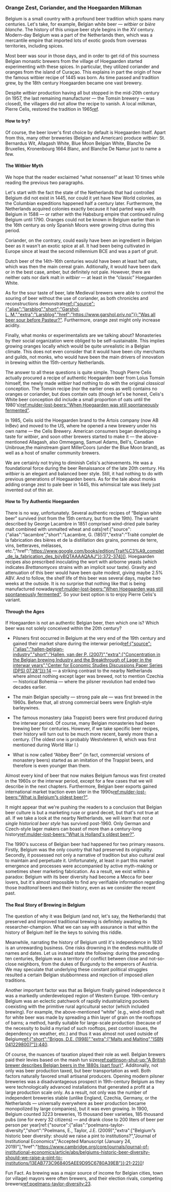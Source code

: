 ### Orange Zest, Coriander, and the Hoegaarden Milkman

Belgium is a small country with a profound beer tradition which spans many centuries. Let's take, for example, Belgian white beer — *witbier* or *bière blanche*. The history of this unique beer style begins in the XV century. Modern-day Belgium was a part of the Netherlands then, which was a mercantile empire that imported lots of exotic goods from overseas territories, including spices.

Most beer was sour in those days, and in order to get rid of this sourness Belgian monastic brewers from the village of Hoegaarden started experimenting with these spices. In particular, they utilized coriander and oranges from the island of Curaçao. This explains in part the origin of how the famous witbier recipe of 1445 was born. As time passed and tradition grew, by the 18th century Hoegaarden became one vast brewery.

Despite *witbier* production having all but stopped in the mid-20th century (in 1957, the last remaining manufacturer — the Tomsin brewery — was closed), the villagers did not allow the recipe to vanish. A local milkman, Pierre Celis, restored the tradition in 1965[ref](http://web.archive.org/web/20211110232136/https://hoegaarden.com/the-history/).

#### How to try?

Of course, the beer lover's first choice by default is Hoegaarden itself. Apart from this, many other breweries (Belgian and American) produce *witbier*: St. Bernardus Wit, Allagash White, Blue Moon Belgian White, Blanche De Bruxelles, Kronenbourg 1664 Blanc, and Blanche De Namur just to name a few.

#### The Witbier Myth

We hope that the reader exclaimed “what nonsense!” at least 10 times while reading the previous two paragraphs.

Let's start with the fact the state of the Netherlands that had controlled Belgium did not exist in 1445, nor could it yet have New World colonies, as the Columbian expeditions happened half a century later. Furthermore, the Netherlands acquired colonies exactly because it had parted ways with Belgium in 1588 — or rather with the Habsburg empire that continued ruling Belgium until 1790. Oranges could not be known in Belgium earlier than in the 16th century as only Spanish Moors were growing citrus during this period.

Coriander, on the contrary, could easily have been an ingredient in Belgian beer as it wasn't an exotic spice at all. It had been being cultivated in Europe since at least the second millennium BCE and was a part of *gruit*. 

Dutch beer of the 14th-16th centuries would have been at least half oats, which was then the main cereal grain. Aditionally, it would have been dark or in the best case, amber, but definitely not pale. However, there are neither oats nor dark malt in *witbier* — at least in the “classic” Hoegaarden White.

As for the sour taste of beer, late Medieval brewers were able to control the souring of beer without the use of coriander, as both chronicles and reconstructions demonstrate[ref:{"source":{"alias":"larsblog","short":"Garshol, L. M.","extra":"Larsblog","href":"https://www.garshol.priv.no"}}:"Was all beer sour before Pasteur?"](https://www.garshol.priv.no/blog/306.html). Furthermore, orange zest might only increase acidity. 

Finally, what monks or experimentalists are we talking about? Monasteries by their social organization were obliged to be self-sustainable. This implies growing oranges locally which would be quite unrealistic in a Belgian climate. This does not even consider that it would have been city merchants and guilds, not monks, who would have been the main drivers of innovation in brewing within the 15th-century Netherlands.

The answer to all these questions is quite simple. Though Pierre Celis actually procured a recipe of authentic Hoegaarden beer from Loius Tomsin himself, the newly made *witbier* had nothing to do with the original *classical* conception. The Tomsin recipe (nor the earlier ones as well) contains no oranges or coriander, but does contain oats (though let's be honest, Celis's White beer conception did include a small proportion of oats until the 1980's)[ref:mulder-lost-beers:"When Hoegaarden was still spontaneously fermented"](https://lostbeers.com/when-hoegaarden-was-still-spontaneously-fermented/).

In 1985, Celis sold the Hoegaarden brand to the Artois company (now AB InBev) and moved to the US, where he opened a new brewery under his own name — the Celis Brewery. American consumers began developing a taste for *witbier*, and soon other brewers started to make it — the above-mentioned Allagash, also Ommegang, Samuel Adams, Bell's, Canadian Unibroue,the mainstream giant MillerCoors (under the Blue Moon brand), as well as a host of smaller community brewers.

We are certainly not trying to diminish Celis's achievements. He was a foundational force during the beer Renaissance of the late 20th century. His *witbier* is an elegant and balanced beer style. Still, it had nothing to do with previous generations of Hoegaarden beers. As for the tale about monks adding orange zest to pale beer in 1445, this whimsical tale was likely just invented out of thin air.

#### How to Try Authentic Hoegaarden

There is no way, unfortunately. Several authentic recipes of “Belgian white beer” survived (not from the 15th century, but from the 19th). The variant described by George Lacambre in 1851 comprised wind-dried pale barley malt combined with unmalted wheat and oats[ref:{"source":{"alias":"lacambre","short":"Lacambre, G. (1851)","extra":"Traité complet de la fabrication des bières et de la distillation des grains, pommes de terre, vins, betteraves, mélasses, etc.","href":"https://www.google.com/books/edition/Trait%C3%A9_complet_de_la_fabrication_des_bi/yBQTAAAAQAAJ"}}:372-374](). Hoegaarden recipes also prescribed inoculating the wort with airborne yeasts (which indicates *Brettanomyces* strains with an implicit sour taste). Gravity and attenuation of this beer would have been quite modest, giving maybe 2.5% ABV. And to follow, the shelf life of this beer was several days, maybe two weeks at the outside. It is no surprise that nothing like that is being manufactured nowadays[ref:mulder-lost-beers:"When Hoegaarden was still spontaneously fermented"](https://lostbeers.com/when-hoegaarden-was-still-spontaneously-fermented/). So your best option is to enjoy Pierre Celis's variant.

#### Through the Ages

If Hoegaarden is not an authentic Belgian beer, then which one is? Which beer was not solely conceived within the 20th century?

  * Pilsners first occurred in Belgium at the very end of the 19th century and gained their market share during the interwar period[ref:{"source":{"alias":"hallen-belgian-industry","short":"Hallen, van der P. (2007)","extra":["Concentration in the Belgian brewing Industry and the Breakthrough of Lager in the interwar years","Center for Economic Studies Discussions Paper Series (DPS) 07.28"]}}:14]() — a striking contrast to the nearby Netherlands where almost nothing except lager was brewed, not to mention Czechia — historical Bohemia — where the pilsner revolution had ended two decades earlier.

  * The main Belgian specialty — strong pale ale — was first brewed in the 1960s. Before that, all strong commercial beers were English-style barleywines.

  * The famous monastery (aka Trappist) beers were first produced during the interwar period. Of course, many Belgian monasteries had been brewing beer for centuries. However, if we take specific beer recipes, their history will turn out to be much more recent, barely more than a century. (The oldest one is probably Westvleteren 8, which was first mentioned during  World War I.)

  * What is now called “Abbey Beer” (in fact, commercial versions of monastery beers) started as an imitation of the Trappist beers, and therefore is even younger than them.

Almost every kind of beer that now makes Belgium famous was first created in the 1960s or the interwar period, except for a few cases that we will describe in the next chapters. Furthermore, Belgian beer exports gained international market traction even later in the 1990s[ref:mulder-lost-beers:"What is Belgium”s oldest beer?"](https://lostbeers.com/what-is-belgiums-oldest-beer/).

It might appear that we're pushing the readers to a conclusion that Belgian beer culture is but a marketing ruse or grand deceit, but that's not true at all. If we take a look at the nearby Netherlands, we will learn that *not a single historical beer style* has survived post-1960. Only German and Czech-style lager makers can boast of more than a century-long history[ref:mulder-lost-beers:"What is Holland's oldest beer?"](https://lostbeers.com/what-is-hollands-oldest-beer/).

The 1990's success of Belgian beer had happened for two primary reasons. Firstly, Belgium was the only country that had preserved its originality. Secondly, it possessed not only a narrative of tradition but also cultural zeal to maintain and perpetuate it. Unfortunately, at least in part this market emergence and processes were accompanied by active myth-making or sometimes sheer marketing fabrication. As a result, we exist within a paradox: Belgium with its beer diversity had become a Mecca for beer lovers, but it's almost impossible to find any verifiable information regarding those *traditonal* beers and their history, even as we consider the recent past.

#### The Real Story of Brewing in Belgium

The question of why it was Belgium (and not, let's say, the Netherlands) that preserved and improved traditional brewing is definitely awaiting its researcher-champion. What we can say with assurance is that within the history of Belgium itelf lie the keys to solving this riddle.

Meanwhile, narrating the history of Belgium until it's independence in 1830 is an unrewarding business. One risks drowning in the endless multitude of names and dates. Let us instead state the following: during the preceding ten centuries, Belgium was a territory of conflict between close and not-so-close neighbors, from the dukes of Burgundy to the emperors of Austria. We may speculate that underlying these constant political struggles resulted a certain Belgian stubbornness and rejection of imposed *alien* traditions.

Another important factor was that as Belgium finally gained independence it was a markedly underdeveloped region of Western Europe. 19th-century Belgium was an eclectic patchwork of rapidly industrializing pockets coexisting with the primitive rural agricultural sector (which included brewing). For example, the above-mentioned “white” (e.g., wind-dried) malt for white beer was made by spreading a thin layer of grain on the rooftops of barns; a method, hardly suitable for large-scale production (because of the necessity to build a myriad of such rooftops, pest control issues, the dependency on weather, etc.) and thus it was almost not used outside of Belgium[ref:{"short":"Briggs, D.E. (1998)","extra":["Malts and Malting","ISBN 0412298007"]}:440](https://books.google.ru/books?id=s9tf70Wk3bYC).

Of course, the nuances of taxation played their role as well. Belgian brewers paid their levies based on the mash tun sizes[ref:pattinson-shut-up:"A British brewer describes Belgian beers in the 1880s (part four)"](https://barclayperkins.blogspot.com/2020/01/a-british-brewer-describes-belgian_31.html). Additonally, not only was beer production taxed, but beer transportation as well. Both factors naturally favored small artisanal producers. Opening modern pilsner breweries was a disadvantageous prospect in 19th-century Belgium as they were technologically advanced installations that generated a profit at a large production scale only. As a result, not only was the number of independent breweries stable (unlike England, Czechia, Germany, or the Netherlands — universally everywhere as beer production became monopolized by large companies), but it was even growing. In 1900, Belgium counted 3223 breweries, 15 thousand beer varieties, 185 thousand pubs (one for every 32 citizens) — and drank close to 200 liters of beer per person per year[ref:{"source":{"alias":"poelmans-taylor-diversity","short":"Poelmans, E., Taylor, J.E. (2009)","extra":\["Belgium”s historic beer diversity: should we raise a pint to institutions?","Journal of Institutional Economics","Accepted Manuscript (January 24, 2019)"\],"href":"https://www.cambridge.org/core/journals/journal-of-institutional-economics/article/abs/belgiums-historic-beer-diversity-should-we-raise-a-pint-to-institutions/13EAB773C968405AEE9D95C6780A39EB"}}:21-22]()!

Fun Fact. As brewing was a major source of income for Belgian cities, town (or village) mayors were often brewers, and their election rivals, competing brewers[ref:poelmans-taylor-diversity:23]().